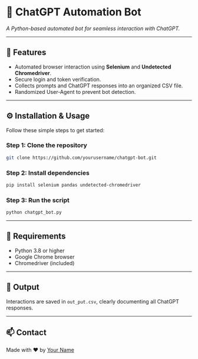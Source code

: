 # 🤖 ChatGPT Automation Bot

*A Python-based automated bot for seamless interaction with ChatGPT.*

---

## 🌟 Features

- Automated browser interaction using **Selenium** and **Undetected Chromedriver**.
- Secure login and token verification.
- Collects prompts and ChatGPT responses into an organized CSV file.
- Randomized User-Agent to prevent bot detection.

---

## ⚙️ Installation & Usage

Follow these simple steps to get started:

### Step 1: Clone the repository

```bash
git clone https://github.com/yourusername/chatgpt-bot.git
```

### Step 2: Install dependencies

```bash
pip install selenium pandas undetected-chromedriver
```

### Step 3: Run the script

```bash
python chatgpt_bot.py
```

---

## 🚧 Requirements

- Python 3.8 or higher
- Google Chrome browser
- Chromedriver (included)

---

## 📝 Output

Interactions are saved in `out_put.csv`, clearly documenting all ChatGPT responses.

---

## 📫 Contact

Made with ❤️ by [Your Name](https://github.com/yourusername)
